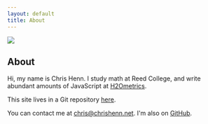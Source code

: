 ```yaml
---
layout: default
title: About
---
```


<img src="{{ site.baseurl }}/assets/me.jpg" class="me">

## About

Hi, my name is Chris Henn. I study math at Reed College, and write abundant amounts of JavaScript at [H2Ometrics](http://www.h2ometrics.com/).

This site lives in a Git repository [here](https://github.com/chnn/writing).

You can contact me at chris@chrishenn.net. I'm also on [GitHub](https://github.com/chnn).
